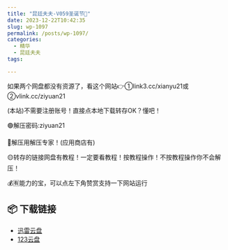 ```yaml
---
title: "昆廷夫夫-V059圣诞节🎄"
date: 2023-12-22T10:42:35
slug: wp-1097
permalink: /posts/wp-1097/
categories:
  - 精华
  - 昆廷夫夫
tags:

---
```


如果两个网盘都没有资源了，看这个网站👉①link3.cc/xianyu21或②vlink.cc/ziyuan21

(本站)不需要注册账号！直接点本地下载转存OK？懂吧！

🟢解压密码:ziyuan21

🔵解压用解压专家！(应用商店有)

🟡转存的链接网盘有教程！一定要看教程！按教程操作！不按教程操作你不会解压！

💰🈶能力的宝，可以点左下角赞赏支持一下网站运行

## 📦 下载链接
- [迅雷云盘](https://blziyuan21.com/pay-download/1097?key=7c02314892&down_id=0)
- [123云盘](https://blziyuan21.com/pay-download/1097?key=7c02314892&down_id=1)

